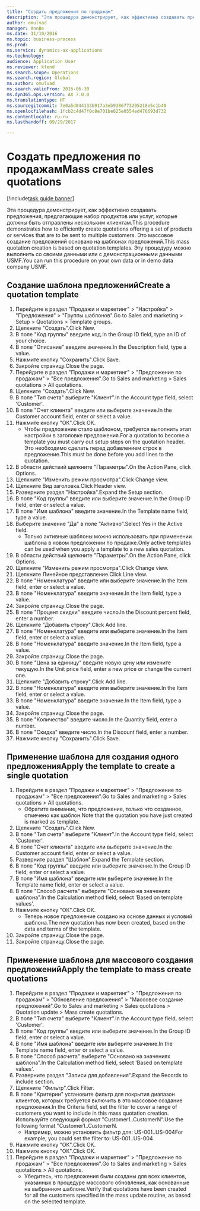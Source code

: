 ```yaml
--- 
title: "Создать предложения по продажам"
description: "Эта процедура демонстрирует, как эффективно создавать предложения, предлагающие набор продуктов или услуг, которые должны быть отправлены нескольким клиентам."
author: omulvad
manager: AnnBe
ms.date: 11/10/2016
ms.topic: business-process
ms.prod: 
ms.service: dynamics-ax-applications
ms.technology: 
audience: Application User
ms.reviewer: kfend
ms.search.scope: Operations
ms.search.region: Global
ms.author: omulvad
ms.search.validFrom: 2016-06-30
ms.dyn365.ops.version: AX 7.0.0
ms.translationtype: HT
ms.sourcegitcommit: 7e0a5d044133b917a3eb9386773205218e5c1b40
ms.openlocfilehash: 1fcb2c4d47f0c8e701be025e0554ed476693d732
ms.contentlocale: ru-ru
ms.lasthandoff: 09/29/2017

---
```

# <a name="mass-create-sales-quotations"></a><span data-ttu-id="3fb32-103">Создать предложения по продажам</span><span class="sxs-lookup"><span data-stu-id="3fb32-103">Mass create sales quotations</span></span>

[!include[task guide banner](../../includes/task-guide-banner.md)]

<span data-ttu-id="3fb32-104">Эта процедура демонстрирует, как эффективно создавать предложения, предлагающие набор продуктов или услуг, которые должны быть отправлены нескольким клиентам.</span><span class="sxs-lookup"><span data-stu-id="3fb32-104">This procedure demonstrates how to efficiently create quotations offering a set of products or services that are to be sent to multiple customers.</span></span> <span data-ttu-id="3fb32-105">Это массовое создание предложений основано на шаблонах предложений.</span><span class="sxs-lookup"><span data-stu-id="3fb32-105">This mass quotation creation is based on quotation templates.</span></span> <span data-ttu-id="3fb32-106">Эту процедуру можно выполнить со своими данными или с демонстрационными данными USMF.</span><span class="sxs-lookup"><span data-stu-id="3fb32-106">You can run this procedure on your own data or in demo data company USMF.</span></span>


## <a name="create-a-quotation-template"></a><span data-ttu-id="3fb32-107">Создание шаблона предложений</span><span class="sxs-lookup"><span data-stu-id="3fb32-107">Create a quotation template</span></span>
1. <span data-ttu-id="3fb32-108">Перейдите в раздел "Продажи и маркетинг" > "Настройка" > "Предложения" > "Группы шаблонов".</span><span class="sxs-lookup"><span data-stu-id="3fb32-108">Go to Sales and marketing > Setup > Quotations > Template groups.</span></span>
2. <span data-ttu-id="3fb32-109">Щелкните "Создать".</span><span class="sxs-lookup"><span data-stu-id="3fb32-109">Click New.</span></span>
3. <span data-ttu-id="3fb32-110">В поле "Код группы" введите код.</span><span class="sxs-lookup"><span data-stu-id="3fb32-110">In the Group ID field, type an ID of your choice.</span></span>
4. <span data-ttu-id="3fb32-111">В поле "Описание" введите значение.</span><span class="sxs-lookup"><span data-stu-id="3fb32-111">In the Description field, type a value.</span></span>
5. <span data-ttu-id="3fb32-112">Нажмите кнопку "Сохранить".</span><span class="sxs-lookup"><span data-stu-id="3fb32-112">Click Save.</span></span>
6. <span data-ttu-id="3fb32-113">Закройте страницу.</span><span class="sxs-lookup"><span data-stu-id="3fb32-113">Close the page.</span></span>
7. <span data-ttu-id="3fb32-114">Перейдите в раздел "Продажи и маркетинг" > "Предложение по продажам" > "Все предложения".</span><span class="sxs-lookup"><span data-stu-id="3fb32-114">Go to Sales and marketing > Sales quotations > All quotations.</span></span>
8. <span data-ttu-id="3fb32-115">Щелкните "Создать".</span><span class="sxs-lookup"><span data-stu-id="3fb32-115">Click New.</span></span>
9. <span data-ttu-id="3fb32-116">В поле "Тип счета" выберите "Клиент".</span><span class="sxs-lookup"><span data-stu-id="3fb32-116">In the Account type field, select 'Customer'.</span></span>
10. <span data-ttu-id="3fb32-117">В поле "Счет клиента" введите или выберите значение.</span><span class="sxs-lookup"><span data-stu-id="3fb32-117">In the Customer account field, enter or select a value.</span></span>
11. <span data-ttu-id="3fb32-118">Нажмите кнопку "OК".</span><span class="sxs-lookup"><span data-stu-id="3fb32-118">Click OK.</span></span>
    * <span data-ttu-id="3fb32-119">Чтобы предложение стало шаблоном, требуется выполнить этап настройки в заголовке предложения.</span><span class="sxs-lookup"><span data-stu-id="3fb32-119">For a quotation to become a template you must carry out  setup steps on the quotation header.</span></span> <span data-ttu-id="3fb32-120">Это необходимо сделать перед добавлением строк в предложение.</span><span class="sxs-lookup"><span data-stu-id="3fb32-120">This must be done before you add lines to the quotation.</span></span>   
12. <span data-ttu-id="3fb32-121">В области действий щелкните "Параметры".</span><span class="sxs-lookup"><span data-stu-id="3fb32-121">On the Action Pane, click Options.</span></span>
13. <span data-ttu-id="3fb32-122">Щелкните "Изменить режим просмотра".</span><span class="sxs-lookup"><span data-stu-id="3fb32-122">Click Change view.</span></span>
14. <span data-ttu-id="3fb32-123">Щелкните Вид заголовка.</span><span class="sxs-lookup"><span data-stu-id="3fb32-123">Click Header view.</span></span>
15. <span data-ttu-id="3fb32-124">Разверните раздел "Настройка".</span><span class="sxs-lookup"><span data-stu-id="3fb32-124">Expand the Setup section.</span></span>
16. <span data-ttu-id="3fb32-125">В поле "Код группы" введите или выберите значение.</span><span class="sxs-lookup"><span data-stu-id="3fb32-125">In the Group ID field, enter or select a value.</span></span>
17. <span data-ttu-id="3fb32-126">В поле "Имя шаблона" введите значение.</span><span class="sxs-lookup"><span data-stu-id="3fb32-126">In the Template name field, type a value.</span></span>
18. <span data-ttu-id="3fb32-127">Выберите значение "Да" в поле "Активно".</span><span class="sxs-lookup"><span data-stu-id="3fb32-127">Select Yes in the Active field.</span></span>
    * <span data-ttu-id="3fb32-128">Только активные шаблоны можно использовать при применении шаблона в новом предложении по продаже.</span><span class="sxs-lookup"><span data-stu-id="3fb32-128">Only active templates can be used when you apply a template to a new sales quotation.</span></span>  
19. <span data-ttu-id="3fb32-129">В области действий щелкните "Параметры".</span><span class="sxs-lookup"><span data-stu-id="3fb32-129">On the Action Pane, click Options.</span></span>
20. <span data-ttu-id="3fb32-130">Щелкните "Изменить режим просмотра".</span><span class="sxs-lookup"><span data-stu-id="3fb32-130">Click Change view.</span></span>
21. <span data-ttu-id="3fb32-131">Щелкните Линейное представление.</span><span class="sxs-lookup"><span data-stu-id="3fb32-131">Click Line view.</span></span>
22. <span data-ttu-id="3fb32-132">В поле "Номенклатура" введите или выберите значение.</span><span class="sxs-lookup"><span data-stu-id="3fb32-132">In the Item field, enter or select a value.</span></span>
23. <span data-ttu-id="3fb32-133">В поле "Номенклатура" введите значение.</span><span class="sxs-lookup"><span data-stu-id="3fb32-133">In the Item field, type a value.</span></span>
24. <span data-ttu-id="3fb32-134">Закройте страницу.</span><span class="sxs-lookup"><span data-stu-id="3fb32-134">Close the page.</span></span>
25. <span data-ttu-id="3fb32-135">В поле "Процент скидки" введите число.</span><span class="sxs-lookup"><span data-stu-id="3fb32-135">In the Discount percent field, enter a number.</span></span>
26. <span data-ttu-id="3fb32-136">Щелкните "Добавить строку".</span><span class="sxs-lookup"><span data-stu-id="3fb32-136">Click Add line.</span></span>
27. <span data-ttu-id="3fb32-137">В поле "Номенклатура" введите или выберите значение.</span><span class="sxs-lookup"><span data-stu-id="3fb32-137">In the Item field, enter or select a value.</span></span>
28. <span data-ttu-id="3fb32-138">В поле "Номенклатура" введите значение.</span><span class="sxs-lookup"><span data-stu-id="3fb32-138">In the Item field, type a value.</span></span>
29. <span data-ttu-id="3fb32-139">Закройте страницу.</span><span class="sxs-lookup"><span data-stu-id="3fb32-139">Close the page.</span></span>
30. <span data-ttu-id="3fb32-140">В поле "Цена за единицу" введите новую цену или измените текущую.</span><span class="sxs-lookup"><span data-stu-id="3fb32-140">In the Unit price field, enter a new price or change the current one.</span></span>
31. <span data-ttu-id="3fb32-141">Щелкните "Добавить строку".</span><span class="sxs-lookup"><span data-stu-id="3fb32-141">Click Add line.</span></span>
32. <span data-ttu-id="3fb32-142">В поле "Номенклатура" введите или выберите значение.</span><span class="sxs-lookup"><span data-stu-id="3fb32-142">In the Item field, enter or select a value.</span></span>
33. <span data-ttu-id="3fb32-143">В поле "Номенклатура" введите значение.</span><span class="sxs-lookup"><span data-stu-id="3fb32-143">In the Item field, type a value.</span></span>
34. <span data-ttu-id="3fb32-144">Закройте страницу.</span><span class="sxs-lookup"><span data-stu-id="3fb32-144">Close the page.</span></span>
35. <span data-ttu-id="3fb32-145">В поле "Количество" введите число.</span><span class="sxs-lookup"><span data-stu-id="3fb32-145">In the Quantity field, enter a number.</span></span>
36. <span data-ttu-id="3fb32-146">В поле "Скидка" введите число.</span><span class="sxs-lookup"><span data-stu-id="3fb32-146">In the Discount field, enter a number.</span></span>
37. <span data-ttu-id="3fb32-147">Нажмите кнопку "Сохранить".</span><span class="sxs-lookup"><span data-stu-id="3fb32-147">Click Save.</span></span>

## <a name="apply-the-template-to-create-a-single-quotation"></a><span data-ttu-id="3fb32-148">Применение шаблона для создания одного предложения</span><span class="sxs-lookup"><span data-stu-id="3fb32-148">Apply the template to create a single quotation</span></span>
1. <span data-ttu-id="3fb32-149">Перейдите в раздел "Продажи и маркетинг" > "Предложение по продажам" > "Все предложения".</span><span class="sxs-lookup"><span data-stu-id="3fb32-149">Go to Sales and marketing > Sales quotations > All quotations.</span></span>
    * <span data-ttu-id="3fb32-150">Обратите внимание, что предложение, только что созданное, отмечено как шаблон.</span><span class="sxs-lookup"><span data-stu-id="3fb32-150">Note that the quotation you have just created is marked as template.</span></span>  
2. <span data-ttu-id="3fb32-151">Щелкните "Создать".</span><span class="sxs-lookup"><span data-stu-id="3fb32-151">Click New.</span></span>
3. <span data-ttu-id="3fb32-152">В поле "Тип счета" выберите "Клиент".</span><span class="sxs-lookup"><span data-stu-id="3fb32-152">In the Account type field, select 'Customer'.</span></span>
4. <span data-ttu-id="3fb32-153">В поле "Счет клиента" введите или выберите значение.</span><span class="sxs-lookup"><span data-stu-id="3fb32-153">In the Customer account field, enter or select a value.</span></span>
5. <span data-ttu-id="3fb32-154">Разверните раздел "Шаблон".</span><span class="sxs-lookup"><span data-stu-id="3fb32-154">Expand the Template section.</span></span>
6. <span data-ttu-id="3fb32-155">В поле "Код группы" введите или выберите значение.</span><span class="sxs-lookup"><span data-stu-id="3fb32-155">In the Group ID field, enter or select a value.</span></span>
7. <span data-ttu-id="3fb32-156">В поле "Имя шаблона" введите или выберите значение.</span><span class="sxs-lookup"><span data-stu-id="3fb32-156">In the Template name field, enter or select a value.</span></span>
8. <span data-ttu-id="3fb32-157">В поле "Способ расчета" выберите "Основано на значениях шаблона".</span><span class="sxs-lookup"><span data-stu-id="3fb32-157">In the Calculation method field, select 'Based on template values'.</span></span>
9. <span data-ttu-id="3fb32-158">Нажмите кнопку "OК".</span><span class="sxs-lookup"><span data-stu-id="3fb32-158">Click OK.</span></span>
    * <span data-ttu-id="3fb32-159">Теперь новое предложение создано на основе данных и условий шаблона.</span><span class="sxs-lookup"><span data-stu-id="3fb32-159">The new quotation has now been created, based on the data and terms of the template.</span></span>  
10. <span data-ttu-id="3fb32-160">Закройте страницу.</span><span class="sxs-lookup"><span data-stu-id="3fb32-160">Close the page.</span></span>
11. <span data-ttu-id="3fb32-161">Закройте страницу.</span><span class="sxs-lookup"><span data-stu-id="3fb32-161">Close the page.</span></span>

## <a name="apply-the-template-to-mass-create-quotations"></a><span data-ttu-id="3fb32-162">Применение шаблона для массового создания предложений</span><span class="sxs-lookup"><span data-stu-id="3fb32-162">Apply the template to mass create quotations</span></span>
1. <span data-ttu-id="3fb32-163">Перейдите в раздел "Продажи и маркетинг" > "Предложения по продажам" > "Обновление предложения" > "Массовое создание предложений".</span><span class="sxs-lookup"><span data-stu-id="3fb32-163">Go to Sales and marketing > Sales quotations > Quotation update > Mass create quotations.</span></span>
2. <span data-ttu-id="3fb32-164">В поле "Тип счета" выберите "Клиент".</span><span class="sxs-lookup"><span data-stu-id="3fb32-164">In the Account type field, select 'Customer'.</span></span>
3. <span data-ttu-id="3fb32-165">В поле "Код группы" введите или выберите значение.</span><span class="sxs-lookup"><span data-stu-id="3fb32-165">In the Group ID field, enter or select a value.</span></span>
4. <span data-ttu-id="3fb32-166">В поле "Имя шаблона" введите или выберите значение.</span><span class="sxs-lookup"><span data-stu-id="3fb32-166">In the Template name field, enter or select a value.</span></span>
5. <span data-ttu-id="3fb32-167">В поле "Способ расчета" выберите "Основано на значениях шаблона".</span><span class="sxs-lookup"><span data-stu-id="3fb32-167">In the Calculation method field, select 'Based on template values'.</span></span>
6. <span data-ttu-id="3fb32-168">Разверните раздел "Записи для добавления".</span><span class="sxs-lookup"><span data-stu-id="3fb32-168">Expand the Records to include section.</span></span>
7. <span data-ttu-id="3fb32-169">Щелкните "Фильтр".</span><span class="sxs-lookup"><span data-stu-id="3fb32-169">Click Filter.</span></span>
8. <span data-ttu-id="3fb32-170">В поле "Критерии" установите фильтр для покрытия диапазон клиентов, которых требуется включить в это массовое создание предложения.</span><span class="sxs-lookup"><span data-stu-id="3fb32-170">In the Criteria field, set the filter to cover a range of customers you want to include in this mass quotation creation.</span></span> <span data-ttu-id="3fb32-171">Используйте следующий формат "Customer1..CustomerN".</span><span class="sxs-lookup"><span data-stu-id="3fb32-171">Use the following format "Customer1..CustomerN.</span></span>
    * <span data-ttu-id="3fb32-172">Например, можно установить фильтр для: US-001..US-004</span><span class="sxs-lookup"><span data-stu-id="3fb32-172">For example, you could set the filter to: US-001..US-004</span></span>  
9. <span data-ttu-id="3fb32-173">Нажмите кнопку "OК".</span><span class="sxs-lookup"><span data-stu-id="3fb32-173">Click OK.</span></span>
10. <span data-ttu-id="3fb32-174">Нажмите кнопку "OК".</span><span class="sxs-lookup"><span data-stu-id="3fb32-174">Click OK.</span></span>
11. <span data-ttu-id="3fb32-175">Перейдите в раздел "Продажи и маркетинг" > "Предложение по продажам" > "Все предложения".</span><span class="sxs-lookup"><span data-stu-id="3fb32-175">Go to Sales and marketing > Sales quotations > All quotations.</span></span>
    * <span data-ttu-id="3fb32-176">Убедитесь, что предложения были созданы для всех клиентов, указанных в процедуре массового обновления, как основанные на выбранном шаблоне.</span><span class="sxs-lookup"><span data-stu-id="3fb32-176">Verify that quotations have been created for all the customers specified in the mass update routine, as based on the selected template.</span></span>  


